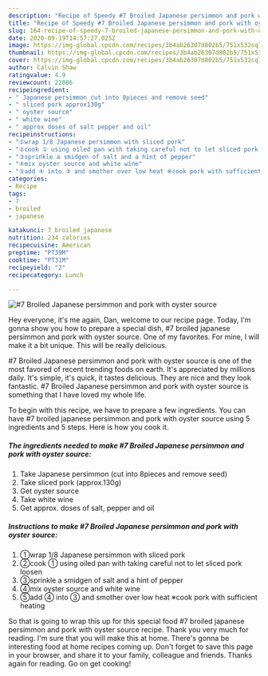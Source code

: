 ```yaml
---
description: "Recipe of Speedy #7 Broiled Japanese persimmon and pork with oyster source"
title: "Recipe of Speedy #7 Broiled Japanese persimmon and pork with oyster source"
slug: 164-recipe-of-speedy-7-broiled-japanese-persimmon-and-pork-with-oyster-source
date: 2020-09-19T14:57:27.025Z
image: https://img-global.cpcdn.com/recipes/3b4ab26307d802b5/751x532cq70/7-broiled-japanese-persimmon-and-pork-with-oyster-source-recipe-main-photo.jpg
thumbnail: https://img-global.cpcdn.com/recipes/3b4ab26307d802b5/751x532cq70/7-broiled-japanese-persimmon-and-pork-with-oyster-source-recipe-main-photo.jpg
cover: https://img-global.cpcdn.com/recipes/3b4ab26307d802b5/751x532cq70/7-broiled-japanese-persimmon-and-pork-with-oyster-source-recipe-main-photo.jpg
author: Calvin Shaw
ratingvalue: 4.9
reviewcount: 22086
recipeingredient:
- " Japanese persimmon cut into 8pieces and remove seed"
- " sliced pork approx130g"
- " oyster source"
- " white wine"
- " approx doses of salt pepper and oil"
recipeinstructions:
- "①wrap 1/8 Japanese persimmon with sliced pork"
- "②cook ① using oiled pan with taking careful not to let sliced pork loosen"
- "③sprinkle a smidgen of salt and a hint of pepper"
- "④mix oyster source and white wine"
- "⑤add ④ into ③ and smother over low heat ※cook pork with sufficient heating"
categories:
- Recipe
tags:
- 7
- broiled
- japanese

katakunci: 7 broiled japanese 
nutrition: 234 calories
recipecuisine: American
preptime: "PT39M"
cooktime: "PT31M"
recipeyield: "2"
recipecategory: Lunch

---
```



![#7 Broiled Japanese persimmon and pork with oyster source](https://img-global.cpcdn.com/recipes/3b4ab26307d802b5/751x532cq70/7-broiled-japanese-persimmon-and-pork-with-oyster-source-recipe-main-photo.jpg)

Hey everyone, it's me again, Dan, welcome to our recipe page. Today, I'm gonna show you how to prepare a special dish, #7 broiled japanese persimmon and pork with oyster source. One of my favorites. For mine, I will make it a bit unique. This will be really delicious.

#7 Broiled Japanese persimmon and pork with oyster source is one of the most favored of recent trending foods on earth. It's appreciated by millions daily. It's simple, it's quick, it tastes delicious. They are nice and they look fantastic. #7 Broiled Japanese persimmon and pork with oyster source is something that I have loved my whole life.




To begin with this recipe, we have to prepare a few ingredients. You can have #7 broiled japanese persimmon and pork with oyster source using 5 ingredients and 5 steps. Here is how you cook it.

<!--inarticleads1-->

##### The ingredients needed to make #7 Broiled Japanese persimmon and pork with oyster source:

1. Take  Japanese persimmon (cut into 8pieces and remove seed)
1. Take  sliced pork (approx.130g)
1. Get  oyster source
1. Take  white wine
1. Get  approx. doses of salt, pepper and oil




<!--inarticleads2-->

##### Instructions to make #7 Broiled Japanese persimmon and pork with oyster source:

1. ①wrap 1/8 Japanese persimmon with sliced pork
1. ②cook ① using oiled pan with taking careful not to let sliced pork loosen
1. ③sprinkle a smidgen of salt and a hint of pepper
1. ④mix oyster source and white wine
1. ⑤add ④ into ③ and smother over low heat ※cook pork with sufficient heating




So that is going to wrap this up for this special food #7 broiled japanese persimmon and pork with oyster source recipe. Thank you very much for reading. I'm sure that you will make this at home. There's gonna be interesting food at home recipes coming up. Don't forget to save this page in your browser, and share it to your family, colleague and friends. Thanks again for reading. Go on get cooking!
